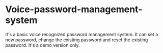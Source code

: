 # Voice-password-management-system
It's a basic voice recognized password management system. It can set a new password, change the existing password and reset the existing password.
It's a demo version only.
